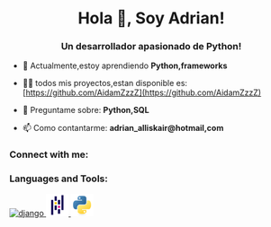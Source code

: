 <h1 align="center">Hola 👋, Soy Adrian!</h1>
<h3 align="center">Un desarrollador apasionado de Python!</h3>

- 🌱 Actualmente,estoy aprendiendo **Python,frameworks**

- 👨‍💻 todos mis proyectos,estan disponible es: [https://github.com/AidamZzzZ](https://github.com/AidamZzzZ)

- 💬 Preguntame sobre: **Python,SQL**

- 📫 Como contantarme: **adrian_alliskair@hotmail,com**

<h3 align="left">Connect with me:</h3>
<p align="left">
</p>

<h3 align="left">Languages and Tools:</h3>
<p align="left"> <a href="https://www.djangoproject.com/" target="_blank" rel="noreferrer"> <img src="https://cdn.worldvectorlogo.com/logos/django.svg" alt="django" width="40" height="40"/> </a> <a href="https://pandas.pydata.org/" target="_blank" rel="noreferrer"> <img src="https://raw.githubusercontent.com/devicons/devicon/2ae2a900d2f041da66e950e4d48052658d850630/icons/pandas/pandas-original.svg" alt="pandas" width="40" height="40"/> </a> <a href="https://www.python.org" target="_blank" rel="noreferrer"> <img src="https://raw.githubusercontent.com/devicons/devicon/master/icons/python/python-original.svg" alt="python" width="40" height="40"/> </a> </p>
